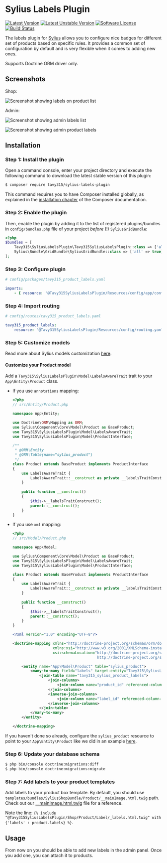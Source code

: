 # Sylius Labels Plugin

[![Latest Version][ico-version]][link-packagist]
[![Latest Unstable Version][ico-unstable-version]][link-packagist]
[![Software License][ico-license]](LICENSE)
[![Build Status][ico-github-actions]][link-github-actions]

The labels plugin for [Sylius](https://sylius.com/) allows you to configure nice badges for different set of products
based on specific rules. It provides a common set of configuration by default and is very flexible when it comes to adding new ones.

Supports Doctrine ORM driver only.

## Screenshots

Shop:

![Screenshot showing labels on product list](docs/images/shop-product-labels.png)

Admin:

![Screenshot showing admin labels list](docs/images/admin-labels-index.png)

![Screenshot showing admin product labels](docs/images/admin-product-labels.png)

## Installation

### Step 1: Install the plugin

Open a command console, enter your project directory and execute the following command to download the latest stable version of this plugin:

```bash
$ composer require tavy315/sylius-labels-plugin
```

This command requires you to have Composer installed globally, as explained in the [installation chapter](https://getcomposer.org/doc/00-intro.md) of the Composer documentation.

### Step 2: Enable the plugin

Then, enable the plugin by adding it to the list of registered plugins/bundles
in `config/bundles.php` file of your project *before* (!) `SyliusGridBundle`:

```php
<?php
$bundles = [
    Tavy315\SyliusLabelsPlugin\Tavy315SyliusLabelsPlugin::class => ['all' => true],
    Sylius\Bundle\GridBundle\SyliusGridBundle::class => ['all' => true],
];
```

### Step 3: Configure plugin
```yaml
# config/packages/tavy315_product_labels.yaml

imports:
    - { resource: "@Tavy315SyliusLabelsPlugin/Resources/config/app/config.yaml" }
```

### Step 4: Import routing

```yaml
# config/routes/tavy315_product_labels.yaml

tavy315_product_labels:
    resource: "@Tavy315SyliusLabelsPlugin/Resources/config/routing.yaml"
```

### Step 5: Customize models

Read more about Sylius models customization [here](https://docs.sylius.com/en/latest/customization/model.html).

#### Customize your Product model

Add a `Tavy315\SyliusLabelsPlugin\Model\LabelsAwareTrait` trait to your `App\Entity\Product` class.

- If you use `annotations` mapping:

    ```php
    <?php 
    // src/Entity/Product.php
    
    namespace App\Entity;

    use Doctrine\ORM\Mapping as ORM;
    use Sylius\Component\Core\Model\Product as BaseProduct;
    use Tavy315\SyliusLabelsPlugin\Model\LabelsAwareTrait;
    use Tavy315\SyliusLabelsPlugin\Model\ProductInterface;
    
    /**
     * @ORM\Entity
     * @ORM\Table(name="sylius_product")
     */
    class Product extends BaseProduct implements ProductInterface
    {
        use LabelsAwareTrait {
            LabelsAwareTrait::__construct as private __labelsTraitConstruct;
        }
      
        public function __construct()
        {
            $this->__labelsTraitConstruct();
            parent::__construct();
        }
    }
    ```
    
- If you use `xml` mapping:

    ```php
    <?php
    // src/Model/Product.php
    
    namespace App\Model;
    
    use Sylius\Component\Core\Model\Product as BaseProduct;
    use Tavy315\SyliusLabelsPlugin\Model\LabelsAwareTrait;
    use Tavy315\SyliusLabelsPlugin\Model\ProductInterface;
    
    class Product extends BaseProduct implements ProductInterface
    {
        use LabelsAwareTrait {
            LabelsAwareTrait::__construct as private __labelsTraitConstruct;
        }
      
        public function __construct()
        {
            $this->__labelsTraitConstruct();
            parent::__construct();
        }
    }
    ```

    ```xml
    <?xml version="1.0" encoding="UTF-8"?>
    
    <doctrine-mapping xmlns="http://doctrine-project.org/schemas/orm/doctrine-mapping"
                      xmlns:xsi="http://www.w3.org/2001/XMLSchema-instance"
                      xsi:schemaLocation="http://doctrine-project.org/schemas/orm/doctrine-mapping
                                          http://doctrine-project.org/schemas/orm/doctrine-mapping.xsd">
    
        <entity name="App\Model\Product" table="sylius_product">
            <many-to-many field="labels" target-entity="Tavy315\SyliusLabelsPlugin\Model\LabelInterface">
                <join-table name="tavy315_sylius_product_labels">
                    <join-columns>
                        <join-column name="product_id" referenced-column-name="id" nullable="false" on-delete="CASCADE" />
                    </join-columns>
                    <inverse-join-columns>
                        <join-column name="label_id" referenced-column-name="id" nullable="false" on-delete="CASCADE" />
                    </inverse-join-columns>
                </join-table>
            </many-to-many>
        </entity>
    
    </doctrine-mapping>
    ```

If you haven't done so already, configure the `sylius_product` resource to point to your `App\Entity\Product` like we 
did in an example [here](tests/Application/config/packages/_sylius.yaml).

### Step 6: Update your database schema

```bash
$ php bin/console doctrine:migrations:diff
$ php bin/console doctrine:migrations:migrate
```
 
### Step 7: Add labels to your product templates 
Add labels to your product box template. By default, you should use `templates/bundles/SyliusShopBundle/Product/__mainImage.html.twig` 
path. Check out our [__mainImage.html.twig](tests/Application/templates/bundles/SyliusShopBundle/Product/__mainImage.html.twig) file for a reference.

Note the line: `{% include "@Tavy315SyliusLabelsPlugin/Shop/Product/Label/_labels.html.twig" with {'labels' : product.labels} %}`.


## Usage

From now on you should be able to add new labels in the admin panel. Once you add one, you can attach it to products.


[ico-version]: https://poser.pugx.org/tavy315/sylius-labels-plugin/v/stable
[ico-unstable-version]: https://poser.pugx.org/tavy315/sylius-labels-plugin/v/unstable
[ico-license]: https://poser.pugx.org/tavy315/sylius-labels-plugin/license
[ico-github-actions]: https://github.com/tavy315/SyliusLabelsPlugin/workflows/build/badge.svg
[ico-code-quality]: https://img.shields.io/scrutinizer/g/tavy315/SyliusLabelsPlugin.svg

[link-packagist]: https://packagist.org/packages/tavy315/sylius-labels-plugin
[link-github-actions]: https://github.com/tavy315/SyliusLabelsPlugin/actions
